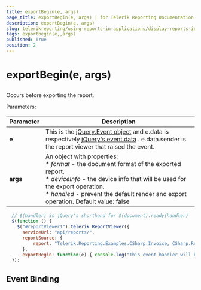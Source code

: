 ```yaml
---
title: exportBegin(e, args)
page_title: exportBegin(e, args) | for Telerik Reporting Documentation
description: exportBegin(e, args)
slug: telerikreporting/using-reports-in-applications/display-reports-in-applications/web-application/html5-report-viewer/api-reference/reportviewer/events/exportbegin(e,-args)
tags: exportbegin(e,,args)
published: True
position: 2
---
```


# exportBegin(e, args)



## 

Occurs before exporting the report.

Parameters:


| Parameter | Description |
| ------ | ------ |
| __e__ |This is the  [jQuery.Event object](https://api.jquery.com/category/events/event-object/) and e.data is respectively  [jQuery's event.data](https://api.jquery.com/event.data/) . e.data.sender is the report viewer that raised the event.|
| __args__ |An object with properties:<br/>*  *format* - the document format of the exported report.<br/>*  *deviceInfo* - the device info that will be used for the export operation.<br/>*  *handled* - prevent the default render and export operation. Default value: false|




	
````js
  // $(handler) is jQuery's shorthand for $(document).ready(handler)
  $(function () {
    $("#reportViewer1").telerik_ReportViewer({
      serviceUrl: "api/reports/",
      reportSource: {
          report: "Telerik.Reporting.Examples.CSharp.Invoice, CSharp.ReportLibrary"
      },
      exportBegin: function(e) { console.log("This event handler will be called before exporting the report in" + arguments.format); }
  });
````



## Event Binding
